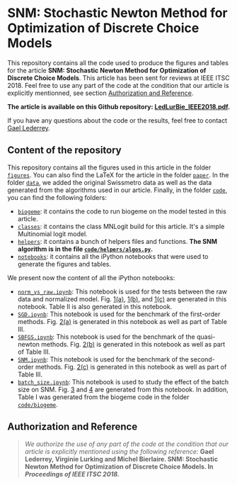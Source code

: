 # SNM: Stochastic Newton Method for Optimization of Discrete Choice Models

This repository contains all the code used to produce the figures and tables for the article **SNM: Stochastic Newton Method for Optimization of Discrete Choice Models**. This article has been sent for reviews at IEEE ITSC 2018. Feel free to use any part of the code at the condition that our article is explicitly  mentionned, see section [Authorization and Reference](#authorization-and-reference). 

**The article is available on this Github repository: [LedLurBie_IEEE2018.pdf](https://github.com/glederrey/IEEE2018_SNM/blob/master/paper/LedLurBie_IEEE2018.pdf).**

If you have any questions about the code or the results, feel free to contact [Gael Lederrey](mailto:gael.lederrey@epfl.ch).

## Content of the repository

This repository contains all the figures used in this article in the folder [`figures`](https://github.com/glederrey/IEEE2018_SNM/tree/master/figures). You can also find the LaTeX for the article in the folder [`paper`](https://github.com/glederrey/IEEE2018_SNM/tree/master/paper). In the folder [`data`](https://github.com/glederrey/IEEE2018_SNM/tree/master/data), we added the original Swissmetro data as well as the data generated from the algorithms used in our article. Finally, in the folder [`code`](https://github.com/glederrey/IEEE2018_SNM/tree/master/code), you can find the following folders:
- [`biogeme`](https://github.com/glederrey/IEEE2018_SNM/tree/master/code/biogeme): it contains the code to run biogeme on the model tested in this article.
- [`classes`](https://github.com/glederrey/IEEE2018_SNM/tree/master/code/classes): it contains the class MNLogit build for this article. It's a simple Multinomial logit model.
- [`helpers`](https://github.com/glederrey/IEEE2018_SNM/tree/master/code/helpers): it contains a bunch of helpers files and functions. **The SNM algorithm is in the file [`code/helpers/algos.py`](https://github.com/glederrey/IEEE2018_SNM/blob/master/code/helpers/algos.py).**
- [`notebooks`](https://github.com/glederrey/IEEE2018_SNM/tree/master/code/notebooks): it contains all the iPython notebooks that were used to generate the figures and tables.

We present now the content of all the iPython notebooks:
- [`norm_vs_raw.ipynb`](https://github.com/glederrey/IEEE2018_SNM/blob/master/code/notebooks/norm_vs_raw.ipynb): This notebook is used for the tests between the raw data and normalized model. Fig. [1(a)](https://github.com/glederrey/IEEE2018_SNM/blob/master/figures/SGD_norm_raw10.pdf), [1(b)](https://github.com/glederrey/IEEE2018_SNM/blob/master/figures/adagrad_norm_raw10.pdf), and [1(c)](https://github.com/glederrey/IEEE2018_SNM/blob/master/figures/SNM_norm_raw10.pdf) are generated in this notebook. Table II is also generated in this notebook.
- [`SGD.ipynb`](https://github.com/glederrey/IEEE2018_SNM/blob/master/code/notebooks/SGD.ipynb): This notebook is used for the benchmark of the first-order methods. Fig. [2(a)](https://github.com/glederrey/IEEE2018_SNM/blob/master/figures/SGD10.pdf) is generated in this notebook as well as part of Table III.
- [`SBFGS.ipynb`](https://github.com/glederrey/IEEE2018_SNM/blob/master/code/notebooks/SBFGS.ipynb): This notebook is used for the benchmark of the quasi-newton methods. Fig. [2(b)](https://github.com/glederrey/IEEE2018_SNM/blob/master/figures/SBFGS10.pdf) is generated in this notebook as well as part of Table III.
- [`SNM.ipynb`](https://github.com/glederrey/IEEE2018_SNM/blob/master/code/notebooks/SNM.ipynb): This notebook is used for the benchmark of the second-order methods. Fig. [2(c)](https://github.com/glederrey/IEEE2018_SNM/blob/master/figures/SNM10.pdf) is generated in this notebook as well as part of Table III.
- [`batch_size.ipynb`](https://github.com/glederrey/IEEE2018_SNM/blob/master/code/notebooks/batch_size.ipynb): This notebook is used to study the effect of the batch size on SNM. Fig. [3](https://github.com/glederrey/IEEE2018_SNM/blob/master/figures/perc_newton.pdf) and [4](https://github.com/glederrey/IEEE2018_SNM/blob/master/figures/dist.pdf) are generated from this notebook.
In addition, Table I was generated from the biogeme code in the folder [`code/biogeme`](https://github.com/glederrey/IEEE2018_SNM/tree/master/code/biogeme).

## Authorization and Reference
> *We authorize the use of any part of the code at the condition that our article is explicitly mentioned using the following reference:* **Gael Lederrey, Virginie Lurking and Michel Bierlaire. SNM: Stochastic Newton Method for Optimization of Discrete Choice Models. In *Proceedings of IEEE ITSC 2018.***
